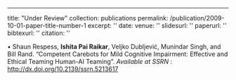 
---
title: "Under Review"
collection: publications
permalink: /publication/2009-10-01-paper-title-number-1
excerpt: ''
date: 
venue: ''
slidesurl: ''
paperurl: ''
bibtexurl: ''
citation: ''

•	Shaun Respess, **Ishita Pai Raikar**, Veljko Dubljević, Munindar Singh, and Bill Rand. “Competent Carebots for Mild Cognitive Impairment: Effective and Ethical Teaming Human-AI Teaming”. *Available at SSRN* : http://dx.doi.org/10.2139/ssrn.5213617 
